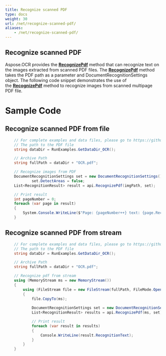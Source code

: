 ```yaml
---
title: Recognize scanned PDF
type: docs
weight: 30
url: /net/recognize-scanned-pdf/
aliases:
    - /net/recognize-scanned-pdf/
---
```


## Recognize scanned PDF

Aspose.OCR provides the [**RecognizePdf**](https://apireference.aspose.com/ocr/net/aspose.ocr/asposeocr/methods/recognizepdf) method that can recognize text on the images extracted from scanned PDF files. The [**RecognizePdf**](https://apireference.aspose.com/ocr/net/aspose.ocr/asposeocr/methods/recognizepdf) method 
takes the PDF path as a parameter and DocumentRecognitionSettings object. 
The following code snippet demonstrates the use of the [**RecognizePdf**](https://apireference.aspose.com/ocr/net/aspose.ocr/asposeocr/methods/recognizepdf) method to recognize images from scanned multipage PDF file.

# Sample Code 

## Recognize scanned PDF from file

```csharp
	// For complete examples and data files, please go to https://github.com/aspose-ocr/Aspose.OCR-for-.NET
	// The path to the PDF file
	string dataDir = RunExamples.GetDataDir_OCR();

	// Archive Path
	string fullPath = dataDir + "OCR.pdf";

	// Recognize images from PDF           
	DocumentRecognitionSettings set = new DocumentRecognitionSettings();
            set.DetectAreas = false;
    List<RecognitionResult> result = api.RecognizePdf(imgPath, set);

	// Print result
	int pageNumber = 0;
    foreach (var page in result)
    {                
        System.Console.WriteLine($"Page: {pageNumber++} text: {page.RecognitionText}");
    }
```

## Recognize scanned PDF from stream

```csharp
	// For complete examples and data files, please go to https://github.com/aspose-ocr/Aspose.OCR-for-.NET
	// The path to the PDF file
	string dataDir = RunExamples.GetDataDir_OCR();

	// Archive Path
	string fullPath = dataDir + "OCR.pdf";

  	// Recognize pdf from stream           
	using (MemoryStream ms = new MemoryStream())
	{
		using (FileStream file = new FileStream(fullPath, FileMode.Open, FileAccess.Read))
		{
			file.CopyTo(ms);
	 
			DocumentRecognitionSettings set = new DocumentRecognitionSettings();
			List<RecognitionResult> results = api.RecognizePdf(ms, set);     

            // Print result
			foreach (var result in results)
			{
				Console.WriteLine(result.RecognitionText);
			}
		}
	}
```

